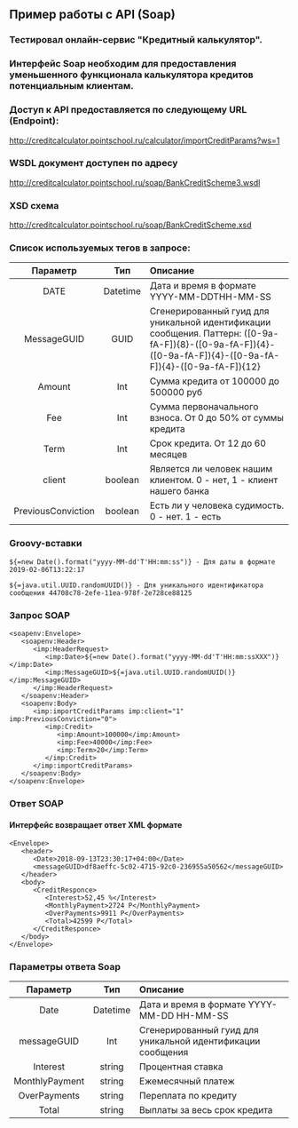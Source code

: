 ## Пример работы с API (Soap)

### Тестировал онлайн-сервис "Кредитный калькулятор". 

### Интерфейс Soap необходим для предоставления уменьшенного функционала калькулятора кредитов потенциальным клиентам.

### Доступ к API предоставляется по следующему URL (Endpoint):
http://creditcalculator.pointschool.ru/calculator/importCreditParams?ws=1

### WSDL документ доступен по адресу
http://creditcalculator.pointschool.ru/soap/BankCreditScheme3.wsdl

### XSD схема
http://creditcalculator.pointschool.ru/soap/BankCreditScheme.xsd

### Список используемых тегов в запросе:

| Параметр | Тип | Описание |
|:--------:|:---:|:--------|
|DATE|Datetime|Дата и время в формате YYYY-MM-DDTHH-MM-SS|
|MessageGUID|GUID|Сгенерированный гуид для уникальной идентификации сообщения. Паттерн: ([0-9a-fA-F]){8}-([0-9a-fA-F]){4}-([0-9a-fA-F]){4}-([0-9a-fA-F]){4}-([0-9a-fA-F]){12}|
|Amount|Int|Сумма кредита от 100000 до 500000 руб|
|Fee|Int|Сумма первоначального взноса. От 0 до 50% от суммы кредита|
|Term|Int|Срок кредита. От 12 до 60 месяцев|
|client|boolean|Является ли человек нашим клиентом. 0 - нет, 1 - клиент нашего банка|
|PreviousConviction|boolean|Есть ли у человека судимость. 0 - нет. 1 - есть|

### Groovy-вставки
```
${=new Date().format("yyyy-MM-dd'T'HH:mm:ss")} - Для даты в формате 2019-02-06T13:22:17
```
```
${=java.util.UUID.randomUUID()} - Для уникального идентификатора сообщения 44708c78-2efe-11ea-978f-2e728ce88125
```
### Запрос SOAP
```
<soapenv:Envelope>
   <soapenv:Header>
      <imp:HeaderRequest>
         <imp:Date>${=new Date().format("yyyy-MM-dd'T'HH:mm:ssXXX")}</imp:Date>
         <imp:MessageGUID>${=java.util.UUID.randomUUID()}</imp:MessageGUID>
      </imp:HeaderRequest>
   </soapenv:Header>
   <soapenv:Body>
      <imp:importCreditParams imp:client="1" imp:PreviousConviction="0">
         <imp:Credit>
            <imp:Amount>100000</imp:Amount>
            <imp:Fee>40000</imp:Fee>
            <imp:Term>20</imp:Term>
         </imp:Credit>
      </imp:importCreditParams>
   </soapenv:Body>
</soapenv:Envelope>
```
### Ответ SOAP
#### Интерфейс возвращает ответ XML формате
```
<Envelope>
   <header>
      <Date>2018-09-13T23:30:17+04:00</Date>
      <messageGUID>df8aeffc-5c02-4715-92c0-236955a50562</messageGUID>
   </header>
   <body>
      <CreditResponce>
         <Interest>52,45 %</Interest>
         <MonthlyPayment>2724 Р</MonthlyPayment>
         <OverPayments>9911 Р</OverPayments>
         <Total>42599 Р</Total>
      </CreditResponce>
   </body>
</Envelope>
```
### Параметры ответа Soap

| Параметр | Тип | Описание |
|:--------:|:---:|:--------|
|Date|Datetime|Дата и время в формате YYYY-MM-DD HH-MM-SS|
|messageGUID|Int|Сгенерированный гуид для уникальной идентификации сообщения|
|Interest|string|Процентная ставка|
|MonthlyPayment|string|Ежемесячный платеж|
|OverPayments|string|Переплата по кредиту|
|Total|string|Выплаты за весь срок кредита|




